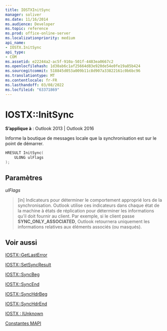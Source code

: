 ```yaml
---
title: IOSTXInitSync
manager: soliver
ms.date: 11/16/2014
ms.audience: Developer
ms.topic: reference
ms.prod: office-online-server
ms.localizationpriority: medium
api_name:
- IOSTX.InitSync
api_type:
- COM
ms.assetid: e22244a2-ac5f-910a-501f-4483ea0667c2
ms.openlocfilehash: 1d30ab6c1af25664d83e920de54e0fe19a85b424
ms.sourcegitcommit: 518845d053a009b11c8d907a33822161c0b6bc96
ms.translationtype: MT
ms.contentlocale: fr-FR
ms.lasthandoff: 03/08/2022
ms.locfileid: "63371869"
---
```

# <a name="iostxinitsync"></a>IOSTX::InitSync

  
  
**S’applique à** : Outlook 2013 | Outlook 2016 
  
Informe la boutique de messages locale que la synchronisation est sur le point de démarrer.
  
```cpp
HRESULT InitSync( 
    ULONG ulFlags 
);
```

## <a name="parameters"></a>Paramètres

 _ulFlags_
  
> [in] Indicateurs pour déterminer le comportement approprié lors de la synchronisation. Outlook utilise ces indicateurs dans chaque état de la machine à états de réplication pour déterminer les informations qu’il doit fournir au client. Par exemple, si le client passe **SYNC_ONLY_ASSOCIATED**, Outlook retournera uniquement les informations relatives aux éléments associés (ou masqués). 
    
## <a name="see-also"></a>Voir aussi



[IOSTX::GetLastError](iostx-getlasterror.md)
  
[IOSTX::SetSyncResult](iostx-setsyncresult.md)
  
[IOSTX::SyncBeg](iostx-syncbeg.md)
  
[IOSTX::SyncEnd](iostx-syncend.md)
  
[IOSTX::SyncHdrBeg](iostx-synchdrbeg.md)
  
[IOSTX::SyncHdrEnd](iostx-synchdrend.md)
  
[IOSTX : IUnknown](iostxiunknown.md)


[Constantes MAPI](mapi-constants.md)

